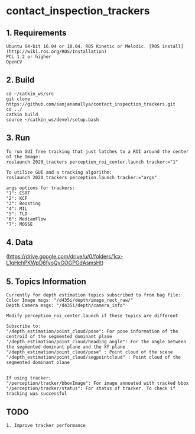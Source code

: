 # contact_inspection_trackers

## 1. Requirements
    Ubuntu 64-bit 16.04 or 18.04. ROS Kinetic or Melodic. [ROS install](http://wiki.ros.org/ROS/Installation)
    PCL 1.2 or higher
    OpenCV  
  
## 2. Build 
    cd ~/catkin_ws/src
    git clone https://github.com/sanjanamallya/contact_inspection_trackers.git
    cd ../
    catkin build
    source ~/catkin_ws/devel/setup.bash
## 3. Run 
    To run GUI free tracking that just latches to a ROI around the center of the Image:
    roslaunch 2020_trackers perception_roi_center.launch tracker:="1"

    To utilize GUI and a tracking algorithm:
    roslaunch 2020_trackers perception.launch tracker:="args"    
    
    args options for trackers:
    "1": CSRT
    "2": KCF
    "3": Boosting
    "4": MIL
    "5": TLD
    "6": MedianFlow
    "7": MOSSE
## 4. Data 
(https://drive.google.com/drive/u/0/folders/1cx-L1gHehPKWpD6fyoQyGOGPGdAsmsHt)

## 5. Topics Information 

    Currently for depth estimation topics subscribed to from bag file:
    Color Image msgs: "/d435i/depth/image_rect_raw/"
    Depth Camera msgs: "/d435i/depth/camera_info"

    Modify perception_roi_center.launch if these topics are different

    Subscribe to:
    "/depth_estimation/point_cloud/pose": For pose information of the centroid of the segmented dominant plane
    "/depth_estimation/point_cloud/heading_angle": For the angle between the segmented dominant plane and the XY plane 
    "/depth_estimation/point_cloud/pose" : Point cloud of the scene 
    "/depth_estimation/point_cloud/segpointcloud" : Point cloud of the segmented dominant plane

    
    If using tracker:
    "/perception/tracker/bboxImage": For image annoated with tracked bbox
    "/perception/tracker/status": For status of tracker. To check if tracking was successful 


## TODO
    1. Improve tracker performance
    
    
